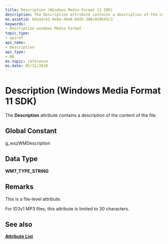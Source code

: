 ```yaml
---
title: Description (Windows Media Format 11 SDK)
description: The Description attribute contains a description of the content of the file.
ms.assetid: b9a1dcb1-9e8a-49a0-8dd5-388c929645c3
keywords:
- Description windows Media Format
topic_type:
- apiref
api_name:
- Description
api_type:
- NA
ms.topic: reference
ms.date: 05/31/2018
---
```


# Description (Windows Media Format 11 SDK)

The **Description** attribute contains a description of the content of the file.

## Global Constant

g\_wszWMDescription

## Data Type

**WMT\_TYPE\_STRING**

## Remarks

This is a file-level attribute.

For ID3v1 MP3 files, this attribute is limited to 30 characters.

## See also

<dl> <dt>

[**Attribute List**](attribute-list.md)
</dt> </dl>

 

 




